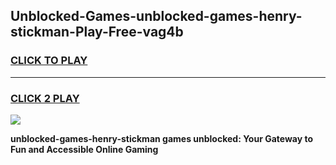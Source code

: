 
## Unblocked-Games-unblocked-games-henry-stickman-Play-Free-vag4b
<h3>
<a href="https://premium76.site?title=unblocked-games-henry-stickman&ref=19M">CLICK TO PLAY</a></h3>
<hr>

<h3>
<a href="https://premium76.site?title=unblocked-games-henry-stickman&ref=19M">CLICK 2 PLAY</a>
  
</h3>

<a href="https://premium76.site?title=unblocked-games-henry-stickman&ref=19M"><img src="https://clearcache.store/games.png"></a>


**unblocked-games-henry-stickman games unblocked: Your Gateway to Fun and Accessible Online Gaming**
